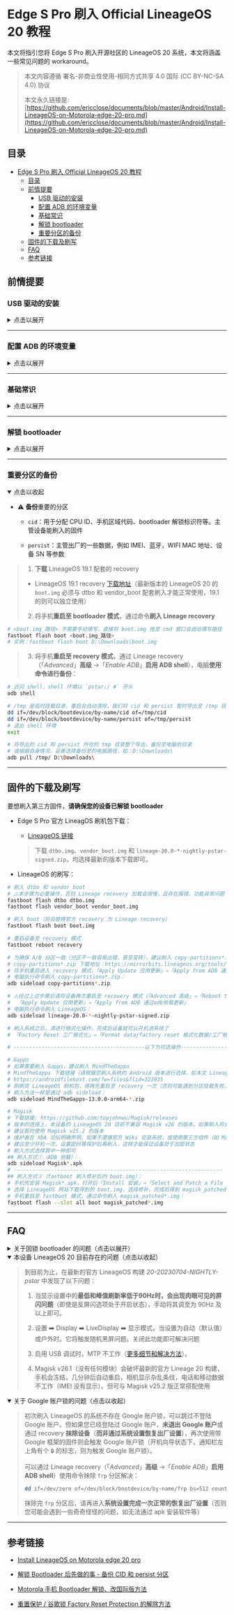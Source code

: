 # Edge S Pro 刷入 Official LineageOS 20 教程

本文将指引您将 Edge S Pro 刷入开源社区的 LineageOS 20 系统，本文将涵盖一些常见问题的 workaround。

> 本文内容遵循 署名-非商业性使用-相同方式共享 4.0 国际 (CC BY-NC-SA 4.0) 协议
> 
> 本文永久链接是: [https://github.com/ericclose/documents/blob/master/Android/Install-LineageOS-on-Motorola-edge-20-pro.md](https://github.com/ericclose/documents/blob/master/Android/Install-LineageOS-on-Motorola-edge-20-pro.md)

## 目录

- [Edge S Pro 刷入 Official LineageOS 20 教程](#edge-s-pro-刷入-official-lineageos-20-教程)
  - [目录](#目录)
  - [前情提要](#前情提要)
    - [USB 驱动的安装](#usb-驱动的安装)
    - [配置 ADB 的环境变量](#配置-adb-的环境变量)
    - [基础常识](#基础常识)
    - [解锁 bootloader](#解锁-bootloader)
    - [重要分区的备份](#重要分区的备份)
  - [固件的下载及刷写](#固件的下载及刷写)
  - [FAQ](#faq)
  - [参考链接](#参考链接)

## 前情提要

### USB 驱动的安装

<details>
    <summary>点击以展开</summary>

* 请确保已正确**安装 Motorola USB 驱动**
  
  * [官网](https://en-gb.support.motorola.com/app/usb-drivers) 
  
  > 官方版本在缺乏某些运行环境（如 `Visual C++` 等）的情况下，Windows 上安装可能会报错，安装不上（且无有效提示信息）
  
  * [Motorola-USB-Drivers-win](https://github.com/ericclose/Motorola-USB-Drivers-win)
  
  > **推荐**，该版本无需依赖运行环境库也可以正常安装（仅需 Windows 10 v1607 及以上版本）。是我从 [Google USB 驱动](https://developer.android.com/studio/run/win-usb) 和 [Motorola Rescue and Smart Assistant](https://en-gb.support.motorola.com/app/answers/detail/a_id/158726) 提取而来，克隆或下载整个仓库，通过**以管理员模式运行** bat 脚本，即可完成驱动的安装）

</details>

---

### 配置 ADB 的环境变量

<details>
    <summary>点击以展开</summary>

* 配置 ADB 的环境变量的步骤
  
  * [ADB 下载](https://dl.google.com/android/repository/platform-tools_r33.0.3-windows.zip)
  
  * ADB 环境变量的配置方法：
    
    > Windows 10 及以上版本：按下 Win 键，键入 「environment variables」或『环境变量』，搜索预览结果选择**编辑系统环境变量**；『环境变量』→ 双击「系统变量」中的『PATH』→ 『新建』，在文本框输入 `adb.exe` **所在目录的绝对路径**，如『`D:\Program Files\platform-tools`』，最后保存即可。

</details>

---

### 基础常识

<details>
    <summary>点击以展开</summary>

* 知悉**启用 USB 调试**的方法
  
  > 『*Settings*』设置 →『*About Phone*』关于手机 → 快速连续点击『*Build number*』版本号，直至提示已启用开发者选项；
  > 
  > 『*Settings*』设置 →『*System*』系统 →『*Developer options*』开发者选项 →『*USB debugging*』USB 调试

* 知悉如何将手机**启动至 bootloader 模式**
  
  > * 方法 1：设备处于关机状态下，长按『电源键』&『音量 -』，直至设备启动至 bootloader 模式后即可松开按键
  > 
  > * 方法 2：设备启用 USB 调试之后，用数据线将手机与电脑连接，通过 cmd 执行命令 `adb reboot bootloader` 重启至 bootloader 模式

* 知悉如何将手机**启动至 recovery 模式**
  
  > * 方法 1：设备处于关机状态下，长按『电源键』&『音量 +』，直至设备启动至 recovery 模式后即可松开按键
  > 
  > * 方法 2：设备启用 USB 调试之后，用数据线将手机与电脑连接，通过 cmd 执行命令 `adb reboot recovery` 重启至 recovery 模式

</details>

---

### 解锁 bootloader

<details>
    <summary>点击以展开</summary>

* 请确保设备已经**解锁 bootloader**
  
  > 解锁 Motorola 设备的 bootloader 有以下影响，请自行决定是否解锁：
  > 
  > * 原则上意味着**放弃保修资格**
  > 
  > * 解锁操作将会**清除设备数据**
  > 
  > * 解锁 bootloader 后设备 **DRM 等级**将从 L1 **降低**至 L3（目前发现**欧版更新至 Android 13 又恢复成 L1**）
  > 
  > * 解锁后**设备启动**将会提示“**设备已解锁 bootloader**”
  
  * [解锁 bootloader - Motorola 官网](https://en-gb.support.motorola.com/app/standalone/bootloader/unlock-your-device-a)

</details>

---

### 重要分区的备份

<details open>
    <summary>点击以收起</summary>

* ⚠️ **备份**重要的分区
  
  * `cid`：用于分配 CPU ID、手机区域代码、bootloader 解锁标识符等。主管设备能刷入的固件
  
  * `persist`：主管出厂的一些数据，例如 IMEI、蓝牙，WIFI MAC 地址、设备 SN 等参数

> 1. **下载** LineageOS 19.1 配套的 recovery
> * LineageOS 19.1 recovery [下载地址](https://web.archive.org/web/20230707083131if_/https://gemmei.ftp.acc.umu.se/mirror/lineageos/full/pstar/20230606/boot.img)（最新版本的 LineageOS 20 的 `boot.img` 必须与 dtbo 和 vendor_boot 配套刷入才能正常使用，19.1 的则可以独立使用）
> 2. 将手机**重启至 bootloader 模式**，通过命令**刷入 Lineage recovery**

```bash
# <boot.img_路径> 不需要手动填写，直接将 boot.img 拖至 cmd 窗口会自动填写路径
fastboot flash boot <boot.img_路径>
# 实例：fastboot flash boot D:\Downloads\boot.img
```

> 3. 将手机**重启至 recovery 模式**，通过 Lineage recovery（「*Advanced*」**高级** →「*Enable ADB*」**启用 ADB shell**），电脑**使用命令进行备份**：

```bash
# 访问 shell，shell 环境以 `pstar:/ #` 开头
adb shell

# /tmp 是临时挂载目录，重启会自动清除，我们将 cid 和 persist 暂时导出至 /tmp 目录
dd if=/dev/block/bootdevice/by-name/cid of=/tmp/cid
dd if=/dev/block/bootdevice/by-name/persist of=/tmp/persist
# 退出 shell 环境
exit

# 将导出的 cid 和 persist 所在的 tmp 目录整个导出，备份至电脑的目录
# 请根据自身情况，妥善选择备份至的电脑路径，如：D:\Downloads\
adb pull /tmp/ D:\Downloads\
```

</details>

---

## 固件的下载及刷写

要想刷入第三方固件，**请确保您的设备已解锁 bootloader**

* Edge S Pro 官方 LineagOS 刷机包下载：
  
  * [LineageOS 链接](https://download.lineageos.org/devices/pstar/builds)
  
  > 下载 `dtbo.img`、`vendor_boot.img` 和 `lineage-20.0-*-nightly-pstar-signed.zip`，均选择最新的版本下载即可。

* LineageOS 的刷写：

```bash
# 刷入 dtbo 和 vendor_boot
# ⚠️本步骤为必要操作，否则 Lineage recovery 加载会很慢，且存在报错，功能异常问题
fastboot flash dtbo dtbo.img
fastboot flash vendor_boot vendor_boot.img

# 刷入 boot（将会替换官方 recovery 为 Lineage recovery）
fastboot flash boot boot.img

# 重启设备至 recovery 模式
fastboot reboot recovery

# 为确保 A/B 分区一致（分区不一致容易出错，甚至变砖），建议刷入 copy-partitions*.zip
# copy-partitions*.zip 下载地址：https://mirrorbits.lineageos.org/tools/copy-partitions-20220613-signed.zip
# 将手机重启进入 recovery 模式，「Apply Update 应用更新」→「Apply from ADB 通过adb侧载更新」
# 电脑执行命令刷入 copy-partitions*.zip：
adb sideload copy-partitions*.zip

# ⚠️经过上述步骤后请将设备再次重启至 recovery 模式（「Advanced 高级」→「Reboot to Recovery 重启至 recovery」）
#  「Apply Update 应用更新」→「Apply from ADB 通过adb侧载更新」
# 电脑执行命令刷入 LineageOS：
adb sideload lineage-20.0-*-nightly-pstar-signed.zip

# 刷入系统之后，清进行格式化操作，完成后设备就可以开机进系统了
# 「Factory Reset 工厂格式化」→「Format data/factory reset 格式化数据/工厂格式化」

# ------------------------------------------以下为可选操作--------------------------------------------------

# Gapps
# 如果需要刷入 Gapps，建议刷入 MindTheGapps
# MindTheGapps 下载链接（请根据您刷入系统的 Android 版本进行选择，如本文 LineageOS 20 对应 Android 13）： 
# https://androidfilehost.com/?w=files&flid=322935
# 刚刷完 LineageOS 刷机包，得再先重启至 recovery 一次（否则可能遇到分区挂载失败，刷写报错）
# 刷入方法一样是通过 adb sideload：
adb sideload MindTheGapps-13.0.0-arm64-*.zip

# Magisk
# 下载链接: https://github.com/topjohnwu/Magisk/releases
# 版本的选择上，本设备的 LineageOS 20 目前不兼容 Magisk v26 的版本，如果刷入将会遇到电话、数据（IMEI 无显示）、相机（显示杂乱条纹）无法使用的问题
# 建议暂时使用 Magisk v25.2 的版本
# 维护者在 XDA 论坛明确声明，如果不遵循官方 Wiki 安装系统，或使用第三方组件（如 Magisk），不要期望能得到支持。所以即便反馈也无济于事
# 建议至少开机一次，设置密码等保护后再刷入，这样才能保证设备处于加密状态
# 刷入方式选择其中一种即可
## 刷入方式①（ADB 侧载）：
adb sideload Magisk*.apk
# -------------------------------------------------------------------
## 刷入方式②（fastboot 刷入修补后的 boot.img）：
# 手机先安装 Magisk*.apk，打开后「Install 安装」→「Select and Patch a File 选择并修补文件」,
# 选择 LineageOS 网站下载得到的 boot.img，选择修补，完成后得到 magisk_patched*.img，将文件传至电脑
# 手机重启至 fastboot 模式，通过命令刷入 magisk_patched*.img：
fastboot flash --slot all boot magisk_patched*.img
```

---

## FAQ

<details>
    <summary>关于回锁 bootloader 的问题（点击以展开）</summary>

> Motorola 零售机的 bootloader 有三种模式：
> 
> * `oem_locked`：bootloader 的出厂状态
> 
> * `flashing_unlocked`：解锁 bootloader 后的状态
> 
> * `flashing_locked`：通过命令回锁的状态。
> 
> **回锁**（`flashing_locked`）有以下影响：
> 
> * **回锁**不能恢复您的保修资格（因为 bootloader 状态与出厂不符），且并**不能恢复 DRM 等级**；
> 
> * 如果您刷的是**匹配地区的官方固件**（且**未经任何修改**，如未装 Magisk 等），**回锁**您**可能仍能正常启动**；
> 
> * 但如若刷了**其他区域的固件**或**第三方固件**，**回锁可能只会直接导致变砖**；
> 
> * **回锁**可能会导致您**无法通过官方的解锁方法再次解锁 bootloader**

</details>

<details open>
    <summary>本设备 LineageOS 20 目前存在的问题（点击以收起）</summary>

> 到目前为止，在最新的官方 LineageOS 构建 *20-20230704-NIGHTLY-pstar* 中发现了以下问题：
> 
> 1. 当显示设置中的**最低和峰值刷新率低于90Hz时，会出现肉眼可见的屏闪问题**（即使是反屏闪选项处于开启状态），手动将其调至为 90Hz 及以上即可。
> 
> 2. 设置 ➡️ Display ➡️ LiveDisplay ➡️ 显示模式，当设置为自动（默认值）或户外时。它将触发随机黑屏问题。关闭此功能即可解决问题
> 
> 3. 启用 USB 调试时，MTP 不工作（[更多细节和解决方法](https://forum.xda-developers.com/t/official-lineageos-20-for-the-moto-edge-20-pro.4594251/post-88716503)）。
> 
> 4. Magisk v26.1（没有任何模块）会破坏最新的官方 Lineage 20 构建，手机会冻结，几分钟后自动重启，相机显示杂乱条纹，电话和移动数据不工作（IMEI 没有显示）。但可与 Magisk v25.2 版正常搭配使用

</details>

<details open>
    <summary>关于 Google 账户锁的问题（点击以收起）</summary>

> 初次刷入 LineageOS 的系统不存在 Google 账户锁，可以跳过不登陆 Google 账户。但如果您已经登陆过 Google 账户，**未退出 Google 账户**或通过 recovery **抹除设备**（**而非通过系统设置恢复出厂设置**），再次使用带 Google 框架的固件则会触发 Google 账户锁（开机向导状态下，通知栏左上角有个 `🔒` 的标志，则为触发 Google 账户锁）。
> 
> 可以通过 Lineage recovery（「*Advanced*」**高级** →「*Enable ADB*」**启用 ADB shell**）使用命令抹除 `frp` 分区解决：
> 
> ```bash
> dd if=/dev/zero of=/dev/block/bootdevice/by-name/frp bs=512 count=1024
> ```
> 
> 抹除完 `frp` 分区后，请再进入**系统设置完成一次正常的恢复出厂设置**（否则您可能会遇到一些奇奇怪怪的问题，如无法通过 apk 安装软件等）

</details>

---

## 参考链接

* [Install LineageOS on Motorola edge 20 pro](https://wiki.lineageos.org/devices/pstar/install)

* [解锁 Bootloader 后先做的事 - 备份 CID 和 persist 分区](https://bbs.ixmoe.com/t/topic/27722)

* [Motorola 手机 Bootloader 解锁、改国际版方法](https://bbs.letitfly.me/d/1210)

* [重置保护 / 谷歌锁 Factory Reset Protection 的解除方法](https://bbs.letitfly.me/d/856)
